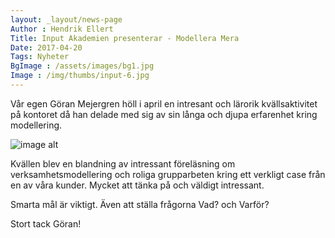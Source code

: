 ```yaml
---
layout: _layout/news-page
Author : Hendrik Ellert
Title: Input Akademien presenterar - Modellera Mera
Date: 2017-04-20
Tags: Nyheter
BgImage : /assets/images/bg1.jpg
Image : /img/thumbs/input-6.jpg
---
```


Vår egen Göran Mejergren höll i april en intresant och lärorik kvällsaktivitet på kontoret då han delade med sig av sin långa och djupa erfarenhet kring modellering.

![image alt](/img/nyheter/Modellering.png)

Kvällen blev en blandning av intressant föreläsning om verksamhetsmodellering och roliga grupparbeten kring ett verkligt case från en av våra kunder. Mycket att tänka på och väldigt intressant. 

Smarta mål är viktigt. Även att ställa frågorna Vad? och Varför?

Stort tack Göran!
